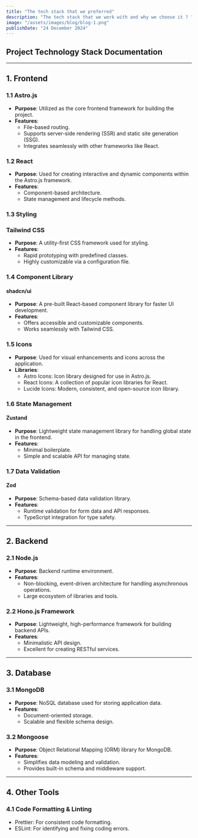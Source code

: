 ```yaml
---
title: "The tech stack that we preferred"
description: "The tech stack that we work with and why we choose it ? "
image: "/assets/images/blog/blog-1.png"
publishDate: "24 December 2024"
---
```


## **Project Technology Stack Documentation**

---

## **1. Frontend**

### **1.1 Astro.js**

- **Purpose**: Utilized as the core frontend framework for building the project.
- **Features**:
  -  File-based routing.
  -  Supports server-side rendering (SSR) and static site generation (SSG).
  -  Integrates seamlessly with other frameworks like React.

### **1.2 React**

- **Purpose**: Used for creating interactive and dynamic components within the Astro.js framework.
- **Features**:
  -  Component-based architecture.
  -  State management and lifecycle methods.

### **1.3 Styling**

### Tailwind CSS

- **Purpose**: A utility-first CSS framework used for styling.
- **Features**:
  -  Rapid prototyping with predefined classes.
  -  Highly customizable via a configuration file.

### **1.4 Component Library**

#### shadcn/ui

- **Purpose**: A pre-built React-based component library for faster UI development.
- **Features**:
  -  Offers accessible and customizable components.
  -  Works seamlessly with Tailwind CSS.

### **1.5 Icons**

- **Purpose**: Used for visual enhancements and icons across the application.
- **Libraries**:
  -  Astro Icons: Icon library designed for use in Astro.js.
  -  React Icons: A collection of popular icon libraries for React.
  -  Lucide Icons: Modern, consistent, and open-source icon library.

### **1.6 State Management**

#### Zustand

- **Purpose**: Lightweight state management library for handling global state in the frontend.
- **Features**:
  -  Minimal boilerplate.
  -  Simple and scalable API for managing state.

### **1.7 Data Validation**

#### Zod

- **Purpose**: Schema-based data validation library.
- **Features**:
  -  Runtime validation for form data and API responses.
  -  TypeScript integration for type safety.

---

## **2. Backend**

### **2.1 Node.js**

- **Purpose**: Backend runtime environment.
- **Features**:
  -  Non-blocking, event-driven architecture for handling asynchronous operations.
  -  Large ecosystem of libraries and tools.

### **2.2 Hono.js Framework**

- **Purpose**: Lightweight, high-performance framework for building backend APIs.
- **Features**:
  -  Minimalistic API design.
  -  Excellent for creating RESTful services.

---

## **3. Database**

### **3.1 MongoDB**

- **Purpose**: NoSQL database used for storing application data.
- **Features**:
  -  Document-oriented storage.
  -  Scalable and flexible schema design.

### **3.2 Mongoose**

- **Purpose**: Object Relational Mapping (ORM) library for MongoDB.
- **Features**:
  -  Simplifies data modeling and validation.
  -  Provides built-in schema and middleware support.

---

## **4. Other Tools**

### **4.1 Code Formatting & Linting**

-  Prettier: For consistent code formatting.
-  ESLint: For identifying and fixing coding errors.
